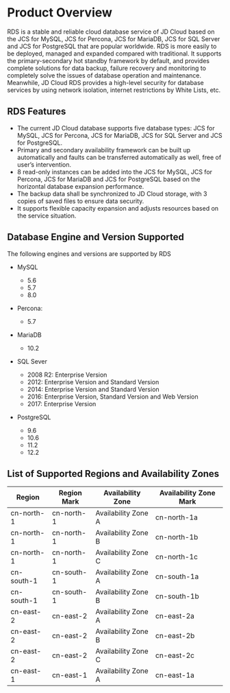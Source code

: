 # Product Overview
RDS is a stable and reliable cloud database service of JD Cloud based on the JCS for MySQL, JCS for Percona, JCS for MariaDB, JCS for SQL Server and JCS for PostgreSQL that are popular worldwide. RDS is more easily to be deployed, managed and expanded compared with traditional. It supports the primary-secondary hot standby framework by default, and provides complete solutions for data backup, failure recovery and monitoring to completely solve the issues of database operation and maintenance. Meanwhile, JD Cloud RDS provides a high-level security for database services by using network isolation, internet restrictions by White Lists, etc.

## RDS Features
* The current JD Cloud database supports five database types: JCS for MySQL, JCS for Percona, JCS for MariaDB, JCS for SQL Server and JCS for PostgreSQL.
* Primary and secondary availability framework can be built up automatically and faults can be transferred automatically as well, free of user’s intervention.
* 8 read-only instances can be added into the JCS for MySQL, JCS for Percona, JCS for MariaDB and JCS for PostgreSQL based on the horizontal database expansion performance.
* The backup data shall be synchronized to JD Cloud storage, with 3 copies of saved files to ensure data security.
* It supports flexible capacity expansion and adjusts resources based on the service situation.

## Database Engine and Version Supported
The following engines and versions are supported by RDS

- MySQL
    - 5.6
    - 5.7
    - 8.0
  
- Percona:
    - 5.7
  
- MariaDB
    - 10.2
  
- SQL Sever
    - 2008 R2: Enterprise Version
    - 2012: Enterprise Version and Standard Version
    - 2014: Enterprise Version and Standard Version
    - 2016: Enterprise Version, Standard Version and Web Version
    - 2017: Enterprise Version

- PostgreSQL
    - 9.6
    - 10.6
    - 11.2
    - 12.2
## List of Supported Regions and Availability Zones
|Region|Region Mark|Availability Zone| Availability Zone Mark|
|---|---|---|---|
|cn-north-1|cn-north-1|Availability Zone A|cn-north-1a|
|cn-north-1|cn-north-1|Availability Zone B|cn-north-1b|
|cn-north-1|cn-north-1|Availability Zone C|cn-north-1c|
|cn-south-1|cn-south-1|Availability Zone A|cn-south-1a|
|cn-south-1|cn-south-1|Availability Zone B|cn-south-1b|
|cn-east-2|cn-east-2|Availability Zone A|cn-east-2a|
|cn-east-2|cn-east-2|Availability Zone B|cn-east-2b|
|cn-east-2|cn-east-2|Availability Zone C|cn-east-2c|
|cn-east-1|cn-east-1|Availability Zone A|cn-east-1a|
